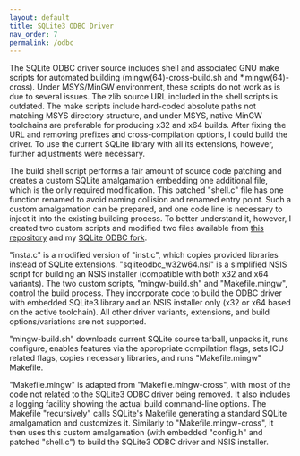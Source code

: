 ```yaml
---
layout: default
title: SQLite3 ODBC Driver
nav_order: 7
permalink: /odbc
---
```


The SQLite ODBC driver source includes shell and associated GNU make scripts for automated building (mingw(64)-cross-build\.sh and \*.mingw(64)-cross). Under MSYS/MinGW environment, these scripts do not work as is due to several issues. The zlib source URL included in the shell scripts is outdated. The make scripts include hard-coded absolute paths not matching MSYS directory structure, and under MSYS, native MinGW toolchains are preferable for producing x32 and x64 builds. After fixing the URL and removing prefixes and cross-compilation options, I could build the driver. To use the current SQLite library with all its extensions, however, further adjustments were necessary.

The build shell script performs a fair amount of source code patching and creates a custom SQLite amalgamation embedding one additional file, which is the only required modification. This patched "shell.c" file has one function renamed to avoid naming collision and renamed entry point. Such a custom amalgamation can be prepared, and one code line is necessary to inject it into the existing building process. To better understand it, however, I created two custom scripts and modified two files available from [this repository][ODBC scripts] and my [SQLite ODBC fork][].

"insta.c" is a modified version of "inst.c", which copies provided libraries instead of SQLite extensions. "sqliteodbc_w32w64.nsi" is a simplified NSIS script for building an NSIS installer (compatible with both x32 and x64 variants). The two custom scripts, "mingw-build.sh" and "Makefile.mingw", control the build process. They incorporate code to build the ODBC driver with embedded SQLite3 library and an NSIS installer only (x32 or x64 based on the active toolchain). All other driver variants, extensions, and build options/variations are not supported.

"mingw-build.sh" downloads current SQLite source tarball, unpacks it, runs configure, enables features via the appropriate compilation flags, sets ICU related flags, copies necessary libraries, and runs "Makefile.mingw" Makefile.

"Makefile.mingw" is adapted from "Makefile.mingw-cross", with most of the code not related to the SQLite3 ODBC driver being removed. It also includes a logging facility showing the actual build command-line options. The Makefile "recursively" calls SQLite's  Makefile generating a standard SQLite amalgamation and customizes it. Similarly to "Makefile.mingw-cross", it then uses this custom amalgamation (with embedded "config.h" and patched "shell.c") to build the SQLite3 ODBC driver and NSIS installer.


<!---
### References
--->

[ODBC scripts]: https://github.com/pchemguy/SQLite-ICU-MinGW/tree/master/MinGW/SQLiteODBC/Build%20Scripts/V3
[SQLite ODBC fork]: https://github.com/pchemguy/sqliteodbc


